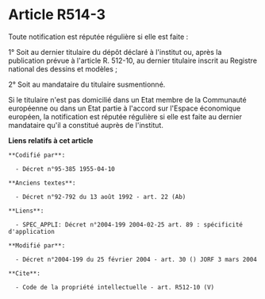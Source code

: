 # Article R514-3

Toute notification est réputée régulière si elle est faite : 

1° Soit au dernier titulaire du dépôt déclaré à l'institut ou, après la publication prévue à l'article R. 512-10, au dernier
titulaire inscrit au Registre national des dessins et modèles ; 

2° Soit au mandataire du titulaire susmentionné. 

Si le titulaire n'est pas domicilié dans un Etat membre de la Communauté européenne ou dans un Etat partie à l'accord sur
l'Espace économique européen, la notification est réputée régulière si elle est faite au dernier mandataire qu'il a constitué
auprès de l'institut.

**Liens relatifs à cet article**

	**Codifié par**:

	  - Décret n°95-385 1955-04-10

	**Anciens textes**:

	  - Décret n°92-792 du 13 août 1992 - art. 22 (Ab)

	**Liens**:

	  - SPEC_APPLI: Décret n°2004-199 2004-02-25 art. 89 : spécificité d'application

	**Modifié par**:

	  - Décret n°2004-199 du 25 février 2004 - art. 30 () JORF 3 mars 2004

	**Cite**:

	  - Code de la propriété intellectuelle - art. R512-10 (V)
